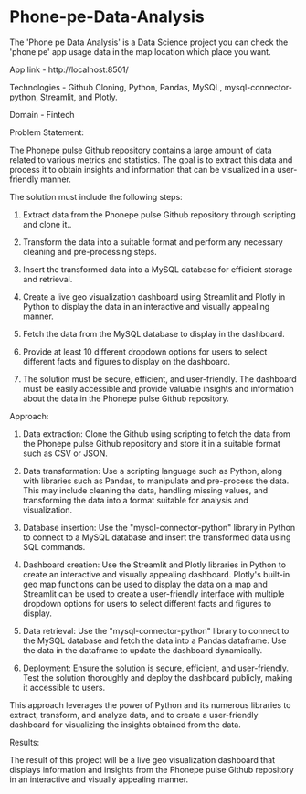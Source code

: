 # Phone-pe-Data-Analysis
The 'Phone pe Data Analysis' is a Data Science project you can check the 'phone pe' app usage data in the map location which place you want.

App link - http://localhost:8501/

Technologies - Github Cloning, Python, Pandas, MySQL, mysql-connector-python, Streamlit, and Plotly.

Domain - Fintech

Problem Statement:

The Phonepe pulse Github repository contains a large amount of data related to
various metrics and statistics. The goal is to extract this data and process it to obtain
insights and information that can be visualized in a user-friendly manner.

The solution must include the following steps:

1. Extract data from the Phonepe pulse Github repository through scripting and
clone it..

2. Transform the data into a suitable format and perform any necessary cleaning
and pre-processing steps.

3. Insert the transformed data into a MySQL database for efficient storage and
retrieval.

4. Create a live geo visualization dashboard using Streamlit and Plotly in Python
to display the data in an interactive and visually appealing manner.

5. Fetch the data from the MySQL database to display in the dashboard.

6. Provide at least 10 different dropdown options for users to select different
facts and figures to display on the dashboard.

7. The solution must be secure, efficient, and user-friendly. The dashboard must be
easily accessible and provide valuable insights and information about the data in the
Phonepe pulse Github repository.

Approach:

1. Data extraction: Clone the Github using scripting to fetch the data from the
Phonepe pulse Github repository and store it in a suitable format such as CSV
or JSON.

2. Data transformation: Use a scripting language such as Python, along with
libraries such as Pandas, to manipulate and pre-process the data. This may
include cleaning the data, handling missing values, and transforming the data
into a format suitable for analysis and visualization.

3. Database insertion: Use the "mysql-connector-python" library in Python to
connect to a MySQL database and insert the transformed data using SQL
commands.

4. Dashboard creation: Use the Streamlit and Plotly libraries in Python to create
an interactive and visually appealing dashboard. Plotly's built-in geo map
functions can be used to display the data on a map and Streamlit can be used
to create a user-friendly interface with multiple dropdown options for users to
select different facts and figures to display.

5. Data retrieval: Use the "mysql-connector-python" library to connect to the
MySQL database and fetch the data into a Pandas dataframe. Use the data in
the dataframe to update the dashboard dynamically.

6. Deployment: Ensure the solution is secure, efficient, and user-friendly. Test
the solution thoroughly and deploy the dashboard publicly, making it
accessible to users.

This approach leverages the power of Python and its numerous libraries to extract,
transform, and analyze data, and to create a user-friendly dashboard for visualizing
the insights obtained from the data.

Results:

The result of this project will be a live geo visualization dashboard that displays
information and insights from the Phonepe pulse Github repository in an interactive
and visually appealing manner. 

